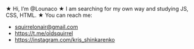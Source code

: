 ★ Hi, I’m @Lounaco
★ I am searching for my own way and studying JS, CSS, HTML.
★ You can reach me:
- squirrelonair@gmail.com
- https://t.me/oldsquirrel
- https://instagram.com/kris_shinkarenko

<!---
Lounaco/Lounaco is a ✨ special ✨ repository because its `README.md` (this file) appears on your GitHub profile.
You can click the Preview link to take a look at your changes.
--->

